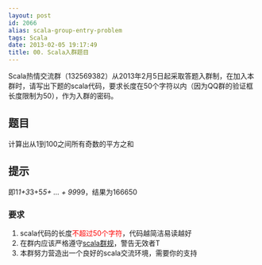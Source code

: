 ```yaml
---
layout: post
id: 2066
alias: scala-group-entry-problem
tags: Scala
date: 2013-02-05 19:17:49
title: 00. Scala入群题目
---
```


Scala热情交流群（132569382）从2013年2月5日起采取答题入群制，在加入本群时，请写出下题的scala代码，要求长度在50个字符以内（因为QQ群的验证框长度限制为50），作为入群的密码。

## 题目

计算出从1到100之间所有奇数的平方之和

## 提示

即1*1+3*3+5*5+ ... + 99*99，结果为166650

### 要求

1.  scala代码的长度<font color="#ff0000">不超过50个字符</font>，代码越简洁易读越好
2.  在群内应该严格遵守[scala群规](/posts/scala-group-rule)，警告无效者T
3.  本群努力营造出一个良好的scala交流环境，需要你的支持
